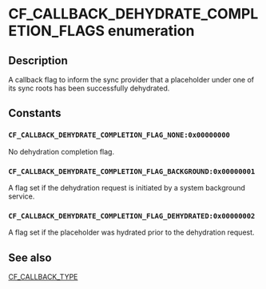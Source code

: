 # CF_CALLBACK_DEHYDRATE_COMPLETION_FLAGS enumeration

## Description

A callback flag to inform the sync provider that a placeholder under one of its sync roots has been successfully dehydrated.

## Constants

### `CF_CALLBACK_DEHYDRATE_COMPLETION_FLAG_NONE:0x00000000`

No dehydration completion flag.

### `CF_CALLBACK_DEHYDRATE_COMPLETION_FLAG_BACKGROUND:0x00000001`

A flag set if the dehydration request is initiated by a system background service.

### `CF_CALLBACK_DEHYDRATE_COMPLETION_FLAG_DEHYDRATED:0x00000002`

A flag set if the placeholder was hydrated prior to the dehydration request.

## See also

[CF_CALLBACK_TYPE](https://learn.microsoft.com/windows/win32/api/cfapi/ne-cfapi-cf_callback_type)